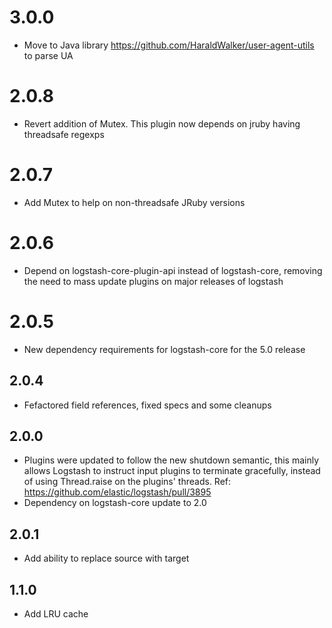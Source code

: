 # 3.0.0
 - Move to Java library https://github.com/HaraldWalker/user-agent-utils to parse UA
# 2.0.8
  - Revert addition of Mutex. This plugin now depends on jruby having threadsafe regexps
# 2.0.7
  - Add Mutex to help on non-threadsafe JRuby versions
# 2.0.6
  - Depend on logstash-core-plugin-api instead of logstash-core, removing the need to mass update plugins on major releases of logstash
# 2.0.5
  - New dependency requirements for logstash-core for the 5.0 release
## 2.0.4
 - Fefactored field references, fixed specs and some cleanups

## 2.0.0
 - Plugins were updated to follow the new shutdown semantic, this mainly allows Logstash to instruct input plugins to terminate gracefully,
   instead of using Thread.raise on the plugins' threads. Ref: https://github.com/elastic/logstash/pull/3895
 - Dependency on logstash-core update to 2.0

## 2.0.1
  - Add ability to replace source with target

## 1.1.0
  - Add LRU cache

